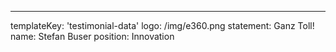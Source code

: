 ---

templateKey: 'testimonial-data'
logo: /img/e360.png
statement: Ganz Toll!
name: Stefan Buser
position: Innovation
